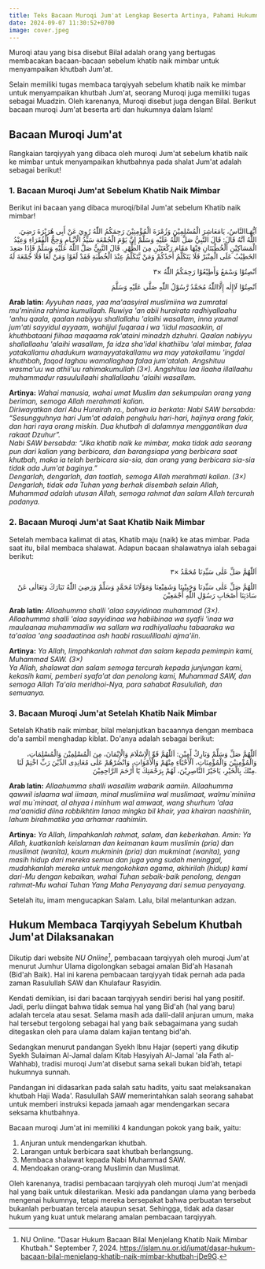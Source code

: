 ```yaml
---
title: Teks Bacaan Muroqi Jum'at Lengkap Beserta Artinya, Pahami Hukumnya
date: 2024-09-07 11:30:52+0700
image: cover.jpeg
---
```


Muroqi atau yang bisa disebut Bilal adalah orang yang bertugas membacakan bacaan-bacaan sebelum khatib naik mimbar untuk menyampaikan khutbah Jum'at.

Selain memiliki tugas membaca tarqiyyah sebelum khatib naik ke mimbar untuk menyampaikan khutbah Jum'at, seorang Muroqi juga memiliki tugas sebagai Muadzin. Oleh karenanya, Muroqi disebut juga dengan Bilal. Berikut bacaan muroqi Jum'at beserta arti dan hukumnya dalam Islam!

## Bacaan Muroqi Jum'at

Rangkaian tarqiyyah yang dibaca oleh muroqi Jum'at sebelum khatib naik ke mimbar untuk menyampaikan khutbahnya pada shalat Jum'at adalah sebagai berikut!

### 1. Bacaan Muroqi Jum'at Sebelum Khatib Naik Mimbar

Berikut ini bacaan yang dibaca muroqi/bilal Jum'at sebelum Khatib naik mimbar!

<div align="right">
.اَيُّهَـاالنَّاسُ، يَامَعَاشِرَ الْمُسْلِمِيْنَ وَزُمْرَةَ الْمُؤْمِنِيْنَ رَحِمَكُمُ اللّٰهُ رُوِيَ عَنْ أَبِى هُرَيْرَةَ رَضِيَ اللّٰهُ اَنَّهُ قَالَ: قَالَ النَّبِيُّ صَلَّ اللّٰهُ عَلَيْهِ وَسَلَّمْ إِنَّ يَوْمَ الْجُمْعَةِ سَيِّدُ الْاَيَّـامِ وَحِجُّ الْفُقَرَاءِ وَعِيْدُ الْمَسَاكِيْنِ اَلْخُطْبَتَانِ فِيْهَا مَقَامَ رَكْعَتَيْنِ مِنَ الظُّهْرِ. قَالَ النَّبِيُّ صَلَّ اللّٰهُ عَلَيْهِ وَسَلَّمْ فَإِذَا صَعِدَ الخَطِيْبُ عَلَى الْمِنْبَرْ فَلَا يَتَكَلَّمُ أَحَدُكُمْ وَمَنْ يَّتَكَلَّمُ عِنْدَ الْخُطْبَةِ فَقَدْ لَغَوْا وَمَنْ لَّغَا فَلَا جُمْعَةَ لَهُ

اَنْصِتُوْا وَسْمَعُ وَأَطِيْعُوْا رَحِمَكُمُ اللّٰهُ ×٣

اَنْصِتُوْا لَاإِلٰه إِلَّااللّٰهُ مُحَمَّدُ رَّسُوْلُ اللّٰهِ صَلَّى عَلَيْهِ وَسَلَّمَ
</div>

**Arab latin:** _Ayyuhan naas, yaa ma'aasyiral muslimiina wa zumratal
mu’miniina rahima kumullaah. Ruwiya 'an abii hurairata radhiyallaahu 'anhu qaala,
qaalan nabiyyu shallallahu 'alaihi wasallam, inna yaumal jum'ati sayyidul ayyaam,
wahijjul fuqaraa i wa 'iidul masaakiin, al khuthbataani fiihaa maqaama rak'ataini
minadzh dzhuhri. Qaalan nabiyyu shallallaahu 'alaihi wasallam, fa idza sha'idal khathiibu 'alal mimbar,
falaa yatakallamu ahadukum wamayyatakallamu wa may yatakallamu 'ingdal khuthbah,
faqod laghau wamallaghaa falaa jum'atalah. Angshituu wasma'uu wa athii'uu rahimakumullah (3×).
Angshituu laa ilaaha illallaahu muhammadur rasuulullaahi shallallaahu 'alaihi wasallam._

**Artinya:** _Wahai manusia, wahai umat Muslim dan sekumpulan orang yang beriman, semoga Allah merahmati kalian.</br>
Diriwayatkan dari Abu Hurairah ra., bahwa ia berkata: Nabi SAW bersabda: “Sesungguhnya hari Jum'at
adalah penghulu hari-hari, hajinya orang fakir, dan hari raya orang miskin.
Dua khutbah di dalamnya menggantikan dua rakaat Dzuhur”.</br>
Nabi SAW bersabda: “Jika khatib naik ke mimbar, maka tidak ada seorang pun dari kalian yang berbicara,
dan barangsiapa yang berbicara saat khutbah, maka ia telah berbicara sia-sia,
dan orang yang berbicara sia-sia tidak ada Jum'at baginya.”</br>
Dengarlah, dengarlah, dan taatlah, semoga Allah merahmati kalian. (3×)</br>
Dengarlah, tidak ada Tuhan yang berhak disembah selain Allah, Muhammad adalah utusan Allah, semoga rahmat dan salam Allah tercurah padanya._

### 2. Bacaan Muroqi Jum'at Saat Khatib Naik Mimbar

Setelah membaca kalimat di atas, Khatib maju (naik) ke atas mimbar. Pada saat itu, bilal membaca shalawat.
Adapun bacaan shalawatnya ialah sebagai berikut:

<div align="right">
اَللّٰهُمَّ صَلِّ عَلٰى سَيِّدِنَا مُحَمَّدُ ×٣

اللَٰهُمَّ صَلِّ عَلٰى سَيِّدِنَا وَحَبِيْبِنَا وَشَفِيْعِنَا وَمَوْلَانَا مُحَمَّدٍ وَسَلِّمْ وَرَضِيَ اللّٰهُ تَبَارَكَ وَتَعَالٰى عَنْ سَادَتِنَا أَصْحَابِ رَسُوْلِ اللّٰهِ أَجْمَعِيْنَ
</div>

**Arab latin:** _Allaahumma shalli 'alaa sayyidinaa muhammad (3×).
Allaahumma shalli 'alaa sayyidinaa wa habiibinaa wa syafii 'inaa wa maulaanaa
muhammadiw wa sallam wa radhiyallaahu tabaaraka wa ta'aalaa 'ang saadaatinaa
ash haabi rasuulillaahi ajma'iin._

**Artinya:** _Ya Allah, limpahkanlah rahmat dan salam kepada pemimpin kami, Muhammad SAW. (3×)</br>
Ya Allah, shalawat dan salam semoga tercurah kepada junjungan kami, kekasih kami, pemberi syafa'at dan penolong kami, Muhammad SAW,
dan semoga Allah Ta'ala meridhoi-Nya, para sahabat Rasulullah, dan semuanya._

### 3. Bacaan Muroqi Jum'at Setelah Khatib Naik Mimbar

Setelah Khatib naik mimbar, bilal melanjutkan bacaannya dengan membaca do'a sambil menghadap kiblat.
Do'anya adalah sebagai berikut:

<div align="right">
اَللّٰهُمَّ صَلِّ وَسَلِّمْ وَبَارِكْ أٓمِيْنِ: اَللّٰهُمَّ قَوِّ الْإِسْلَامَ وَالْإِيْمَانَ، مِنَ الْمُسْلِمِيْنَ وَالْمُسْلِمَاتِ، وَالْمُؤْمِنِيْنَ وَالْمُؤْمِنَاتِ، اَلْأَحْيَٓاءِ مِنْهُمْ وَالْأَمْوَاتِ، وَانْصُرْهُمْ عَلٰى مُعَانِدِى الدِّيْنَ رَبِّ اخْتِمْ لَنَا مِنْكَ بِالْخَيْرِ، يَاخَيْرً النَّاصِرِيْنَ، لَهُمْ بِرَحْمَتِكَ يَٓا أَرْحَمَ الرَّاحِمِيْنَ.
</div>

**Arab latin:** _Allaahumma shalli wasallim wabarik aamiin. Allaahumma
qawwil islaama wal iimaan, minal muslimiina wal muslimaat, walmu\`miniina wal mu\`minaat,
al ahyaa i minhum wal amwaat, wang shurhum 'alaa ma'aanidid diina robbikhtim lanaa
mingka bil khair, yaa khairan naashiriin, lahum birahmatika yaa arhamar raahimiin._

**Artinya:** _Ya Allah, limpahkanlah rahmat, salam, dan keberkahan. Amin: Ya Allah,
kuatkanlah keislaman dan keimanan kaum muslimin (pria) dan muslimat (wanita),
kaum mukminin (pria) dan mukminat (wanita), yang masih hidup dari mereka semua
dan juga yang sudah meninggal, mudahkanlah mereka untuk mengokohkan agama,
akhirilah (hidup) kami dari-Mu dengan kebaikan, wahai Tuhan sebaik-baik penolong, dengan rahmat-Mu wahai Tuhan Yang Maha Penyayang dari semua penyayang._

Setelah itu, imam mengucapkan Salam. Lalu, bilal melantunkan adzan.

## Hukum Membaca Tarqiyyah Sebelum Khutbah Jum'at Dilaksanakan

Dikutip dari website <cite>NU Online[^1]</cite>, pembacaan tarqiyyah oleh muroqi Jum'at menurut Jumhur Ulama digolongkan sebagai amalan Bid'ah Hasanah (Bid'ah Baik). Hal ini karena pembacaan tarqiyyah tidak pernah ada pada zaman Rasulullah SAW dan Khulafaur Rasyidin.

[^1]: NU Online. "Dasar Hukum Bacaan Bilal Menjelang Khatib Naik Mimbar Khutbah." September 7, 2024. <https://islam.nu.or.id/jumat/dasar-hukum-bacaan-bilal-menjelang-khatib-naik-mimbar-khutbah-jDe9G>.

Kendati demikian, isi dari bacaan tarqiyyah sendiri berisi hal yang positif. Jadi, perlu diingat bahwa tidak semua hal yang Bid'ah (hal yang baru) adalah tercela atau sesat. Selama masih ada dalil-dalil anjuran umum, maka hal tersebut tergolong sebagai hal yang baik sebagaimana yang sudah ditegaskan oleh para ulama dalam kajian tentang bid'ah.

Sedangkan menurut pandangan Syekh Ibnu Hajar (seperti yang dikutip Syekh Sulaiman Al-Jamal dalam Kitab Hasyiyah Al-Jamal 'ala Fath al-Wahhab), tradisi muroqi Jum'at disebut sama sekali bukan bid’ah, tetapi hukumnya sunnah.

Pandangan ini didasarkan pada salah satu hadits, yaitu saat melaksanakan khutbah Haji Wada'. Rasulullah SAW memerintahkan salah seorang sahabat untuk memberi instruksi kepada jamaah agar mendengarkan secara seksama khutbahnya.

Bacaan muroqi Jum'at ini memiliki 4 kandungan pokok yang baik, yaitu:
1. Anjuran untuk mendengarkan khutbah.
2. Larangan untuk berbicara saat khutbah berlangsung.
3. Membaca shalawat kepada Nabi Muhammad SAW.
4. Mendoakan orang-orang Muslimin dan Muslimat.

Oleh karenanya, tradisi pembacaan tarqiyyah oleh muroqi Jum'at menjadi hal yang baik untuk dilestarikan. Meski ada pandangan ulama yang berbeda mengenai hukumnya, tetapi mereka bersepakat bahwa perbuatan tersebut bukanlah perbuatan tercela ataupun sesat. Sehingga, tidak ada dasar hukum yang kuat untuk melarang amalan pembacaan tarqiyyah.
